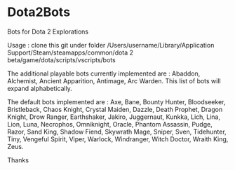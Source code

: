 # Dota2Bots
Bots for Dota 2 Explorations

Usage : clone this git under folder /Users/username/Library/Application Support/Steam/steamapps/common/dota 2 beta/game/dota/scripts/vscripts/bots

The additional playable bots currently implemented are :
Abaddon, Alchemist, Ancient Apparition, Antimage, Arc Warden.
This list of bots will expand alphabetically.

The default bots implemented are :
Axe, Bane, Bounty Hunter, Bloodseeker, Bristleback, Chaos Knight, Crystal Maiden, Dazzle, Death Prophet, Dragon Knight, Drow Ranger, Earthshaker, Jakiro, Juggernaut, Kunkka, Lich, Lina, Lion, Luna, Necrophos, Omniknight, Oracle, Phantom Assassin, Pudge, Razor, Sand King, Shadow Fiend, Skywrath Mage, Sniper, Sven, Tidehunter, Tiny, Vengeful Spirit, Viper, Warlock, Windranger, Witch Doctor, Wraith King, Zeus.

Thanks
